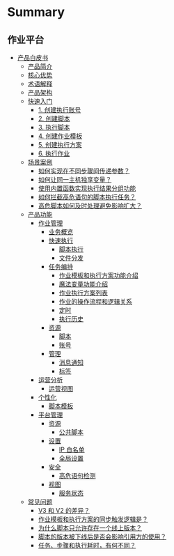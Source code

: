 # Summary

## 作业平台
* [产品白皮书]()
    * [产品简介](产品白皮书/Introduction/What-is-Job.md)
    * [核心优势](产品白皮书/Introduction/Benefits.md)
    * [术语解释](产品白皮书/Introduction/Terms.md)
    * [产品架构](产品白皮书/Introduction/Architecture.md)
    * [快速入门]()
        * [1. 创建执行账号](产品白皮书/Quick-Starts/1.Create-system-account.md)
        * [2. 创建脚本](产品白皮书/Quick-Starts/2.Create-a-Bash-script.md)
        * [3. 执行脚本](产品白皮书/Quick-Starts/3.Try-to-run-the-script.md)
        * [4. 创建作业模板](产品白皮书/Quick-Starts/4.Create-a-Job-template.md)
        * [5. 创建执行方案](产品白皮书/Quick-Starts/5.Create-a-plan-under-Job-template.md)
        * [6. 执行作业](产品白皮书/Quick-Starts/6.Try-to-run-the-Job-plan.md)
    * [场景案例]()
        * [如何实现在不同步骤间传递参数？](产品白皮书/Best-Practices/How-to-pass-params-through-steps.md)
        * [如何让同一主机独享变量？](产品白皮书/Best-Practices/How-to-make-same-host-have-its-own-namespace.md)
        * [使用内置函数实现执行结果分组功能](产品白皮书/Best-Practices/Use-built-in-functions-to-make-exec-result-grouping.md)
        * [如何拦截高危语句的脚本执行任务？](产品白皮书/Best-Practices/How-to-block-high-risk-script-execution.md)
        * [高危脚本如何及时处理避免影响扩大？](产品白皮书/Best-Practices/How-to-stop-the-spread-of-the-problem-script-immediately.md)
    * [产品功能]()
        * [作业管理]()
            * [业务概览](产品白皮书/Features/Home.md)
            * [快速执行]()
                * [脚本执行](产品白皮书/Features/One-time-script-exec.md)
                * [文件分发](产品白皮书/Features/One-time-file-transfer.md)
            * [任务编排]()
                * [作业模板和执行方案功能介绍](产品白皮书/Features/Jobs.md)
                * [魔法变量功能介绍](产品白皮书/Features/Magic-vars.md)
                * [作业执行方案列表](产品白皮书/Features/Job-plans.md)
                * [作业的操作流程和逻辑关系](产品白皮书/Features/Jobs-operation-flow-and-logical-relationship.md)
                * [定时](产品白皮书/Features/Crons.md)
                * [执行历史](产品白皮书/Features/History.md)
            * [资源]()
                * [脚本](产品白皮书/Features/Scripts.md)
                * [账号](产品白皮书/Features/Accounts.md)
            * [管理]()
                * [消息通知](产品白皮书/Features/Notification.md)
                * [标签](产品白皮书/Features/Tags-management.md)
        * [运营分析]()
            * [运营视图](产品白皮书/Features/Dashboard.md)
        * [个性化]()
            * [脚本模板](产品白皮书/Features/Script-template.md)
        * [平台管理]()
            * [资源]()
                * [公共脚本](产品白皮书/Features/Public-Scripts.md)
            * [设置]()
                * [IP 白名单](产品白皮书/Features/IP-white_list.md)
                * [全局设置](产品白皮书/Features/Settings.md)
            * [安全]()
                * [高危语句检测](产品白皮书/Features/High-risk-grammar.md)
            * [视图]()
                * [服务状态](产品白皮书/Features/Service-states.md)
    * [常见问题]()
        * [V3 和 V2 的差异？](产品白皮书/FAQs/Whats-the-diffrent-between-v2-and-v3.md)
        * [作业模板和执行方案的同步触发逻辑是？](产品白皮书/FAQs/what-changes-will-cause-plan-outofsync-with-template.md)
        * [为什么脚本只允许存在一个线上版本？](产品白皮书/FAQs/why-script-only-allow-one-online-version.md)
        * [脚本的版本被下线后是否会影响引用方的使用？](产品白皮书/FAQs/will-script-ver-offline-affect-the-use-of-reference-plan.md)
        * [任务、步骤和执行耗时，有何不同？](产品白皮书/FAQs/Whats-the-difference-of-duration-between-task-step-and-execution.md)
